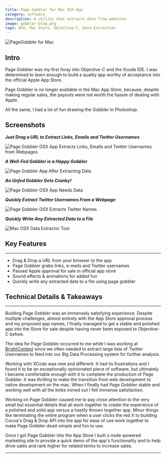 ```yaml
---
title: Page Gobbler for Mac OSX App
category: software
description: A utility that extracts data from websites
image: gobbler-blog.png
tags: OSX, Mac Store, Objective-C, Data Extraction
---
```

![PageGobbler for Mac](/gobbler-screens/page-gobbler-twitter-accounts.png)

## Intro

Page Gobbler was my first foray into Objective-C and the Xcode IDE. I was determined to learn enough to build a quality app worthy of acceptance into the official Apple App Store.

Page Gobbler is no longer available in the Mac App Store, because, despite making regular sales, the payouts were not worth the hassle of dealing with Apple.

All the same, I had a lot of fun drawing the Gobbler in Photoshop.

## Screenshots

**_Just Drag a URL to Extract Links, Emails and Twitter Usernames_**

![Page Gobbler OSX App Extracts Links, Emails and Twitter Usernames from Webpages](/gobbler-screens/page-gobbler-eating.png)

**_A Well-Fed Gobbler is a Happy Gobbler_**

![Page Gobbler App After Extracting Data](/gobbler-screens/page-gobbler-extracted-links.png)

**_An Unfed Gobbler Gets Cranky!_**

![Page Gobbler OSX App Needs Data](/gobbler-screens/page-gobbler-interface-sad.png)

**_Quickly Extract Twitter Usernames From a Webpage_**

![Page Gobbler OSX Extracts Twitter Names](/gobbler-screens/page-gobbler-twitter-accounts.png)

**_Quickly Write Any Extracted Data to a File_**

![Mac OSX Data Extractor Tool](/gobbler-screens/page-gobbler-write-extracted-data.png)

## Key Features

* * *

*   Drag & Drop a URL from your browser to the app
*   Page Gobbler grabs links, e-mails and Twitter usernames
*   Passed Apple approval for sale in official app store
*   Sound effects & animations for added fun
*   Quickly write any extracted data to a file using page gobbler

## Technical Details & Takeaways

* * *

Building Page Gobbler was an immensely satisfying experience. Despite multiple challenges, almost entirely with the App Store approval process and my proposed app names, I finally managed to get a stable and polished app into the Store for sale despite having never been exposed to Objective-C before.

The idea for Page Gobbler occurred to me while I was working at [BrightContext](https://techcrunch.com/2014/04/16/brightcontext-acquired-by-wealthengine-to-bring-big-data-to-marketers/) since we often needed to extract large lists of Twitter Usernames to feed into our Big Data Processing system for further analysis.

Working with XCode was new and different. It had its frustrations and I found it to be an exceptionally opinionated piece of software, but ultimately I became comfortable enough with it to complete the production of Page Gobbler. It was thrilling to make the transition from web development to native development on the mac. When I finally had Page Gobbler stable and working well with all the kinks ironed out I felt immense satisfaction.

Working on Page Gobbler caused me to pay close attention to the very small but essential details that all work together to create the experience of a polished and solid app versus a hastily thrown together app. Minor things like terminating the entire program when a user clicks the red X to building Cocoa's Drag & Drop API into the app for ease of use work together to make Page Gobbler dead-simple and fun to use.

Once I got Page Gobbler into the App Store I built a node-powered marketing site to provide a quick demo of the app's functionality and to help drive sales and rank higher for related terms to increase sales.

* * *